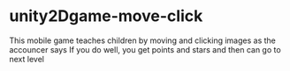 # unity2Dgame-move-click

This mobile game teaches children by moving and clicking images as the accouncer says
If you do well, you get points and stars and then can go to next level

